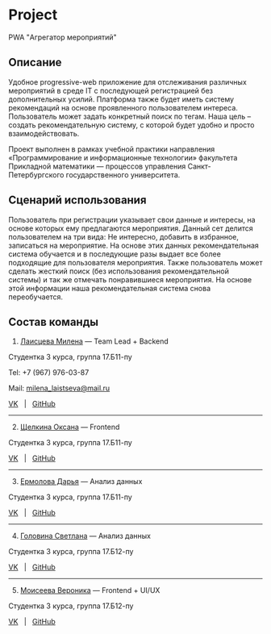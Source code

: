 # Project
PWA "Агрегатор мероприятий"

## Описание
Удобное progressive-web приложение для отслеживания различных мероприятий в среде IT с последующей регистрацией без дополнительных усилий. Платформа также будет иметь систему рекомендаций на основе проявленного пользователем интереса. Пользователь может задать конкретный поиск по тегам.
Наша цель – создать рекомендательную систему, с которой будет удобно и просто взаимодействовать.

Проект выполнен в рамках учебной практики направления «Программирование и информационные технологии» факультета Прикладной математики — процессов управления Санкт-Петербургского государственного университета.

## Сценарий использования
Пользователь при регистрации указывает свои данные и интересы, на основе которых ему предлагаются мероприятия. Данный сет делится пользователем на три вида: Не интересно, добавить в избранное, записаться на мероприятие. На основе этих данных рекомендательная система обучается и в последующие разы выдает все более подходящие для пользователя мероприятия. Также пользователь может сделать жесткий поиск (без использования рекомендательной системы) и так же отмечать понравившиеся мероприятия. На основе этой информации наша рекомендательная система снова переобучается. 

## Состав команды
1. [Лаисцева Милена](https://github.com/MilRoad) — Team Lead + Backend

Студентка 3 курса, группа 17.Б11-пу

Tel: +7 (967) 976-03-87

Mail: milena_laistseva@mail.ru

[VK](https://vk.com/laistsevaa) &nbsp; | &nbsp; [GitHub](https://github.com/MilRoad)

-----

2. [Щелкина Оксана](https://github.com/oksanamda) — Frontend

Студентка 3 курса, группа 17.Б11-пу

[VK](https://vk.com/oksana_mda) &nbsp; | &nbsp; [GitHub](https://github.com/oksanamda)

-----

3. [Ермолова Дарья](https://github.com/YermolovaDarya) — Анализ данных

Студентка 3 курса, группа 17.Б11-пу

[VK](https://vk.com/yermolovadarya) &nbsp; | &nbsp; [GitHub](https://github.com/YermolovaDarya)

-----

4. [Головина Светлана](https://github.com/SvetaGolovina) — Анализ данных

Студентка 3 курса, группа 17.Б12-пу

[VK](https://vk.com/id39689829) &nbsp; | &nbsp; [GitHub](https://github.com/SvetaGolovina)

-----

5. [Моисеева Вероника](https://github.com/vrnchk) — Frontend + UI/UX

Студентка 3 курса, группа 17.Б12-пу

[VK](https://vk.com/nika146) &nbsp; | &nbsp; [GitHub](https://github.com/vrnchk)

